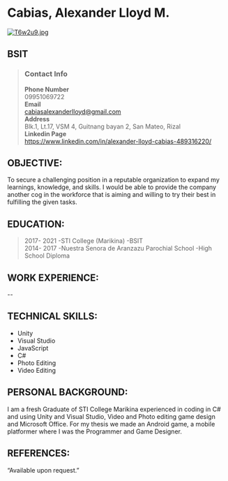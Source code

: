 # Cabias, Alexander Lloyd M.
[![T6w2u9.jpg](https://i.im.ge/2021/09/16/T6w2u9.jpg)](https://im.ge/i/T6w2u9)
## BSIT  
>### Contact Info
>**Phone Number**  
>09951069722  
>**Email**  
><cabiasalexanderlloyd@gmail.com>  
>**Address**  
>Blk.1, Lt.17, VSM 4, Guitnang bayan 2, San Mateo, Rizal  
>**Linkedin Page**  
><https://www.linkedin.com/in/alexander-lloyd-cabias-489316220/> 

## OBJECTIVE:
To secure a challenging position in a reputable organization to expand my learnings, knowledge, and skills. I would be able to provide the company another cog in the workforce that is aiming and willing to try their best in fulfilling the given tasks.    

## EDUCATION:
> 2017- 2021 	-STI College (Marikina) -BSIT  
> 2014- 2017 	-Nuestra Senora de Aranzazu Parochial School -High School Diploma  

## WORK EXPERIENCE:
--
## TECHNICAL SKILLS:
- Unity 
- Visual Studio
- JavaScript
- C#
- Photo Editing
- Video Editing  
## PERSONAL BACKGROUND:
I am a fresh Graduate of STI College Marikina experienced in coding in C# and using Unity and Visual Studio, Video and Photo editing game design and Microsoft Office. For my thesis we made an Android game, a mobile platformer where I was the Programmer and Game Designer.  
## REFERENCES:
“Available upon request.”
